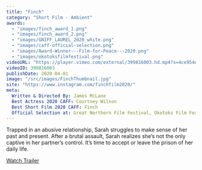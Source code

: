 ```yaml
---
title: "Finch"
category: "Short Film - Ambient"
awards:
  - "images/finch_award_1.png"
  - "images/finch_award_2.png"
  - "images/GNIFF_LAUREL_2020_white.png"
  - "images/caff-official-selection.png"
  - "images/Award-Winner---Film-for-Peace---2020.png"
  - "images/okotoksfilmfestival.png"
videoURL: "https://player.vimeo.com/external/399816003.hd.mp4?s=4ce954e0683daad7dc02835375570b51104ac617&profile_id=175"
videoID: 399816003
publishDate: 2020-04-01
image: "/src/images/FinchThumbnail.jpg"
site: "https://www.instagram.com/finchfilm2020/"
meta:
  Written & Directed By: James McLane
  Best Actress 2020 CAFF: Courtney Wilson
  Best Short Film 2020 CAFF: Finch
  Official Selection at: Great Northern Film Festival, Okotoks Film Festival, Film For Peace - Toronto
---
```


Trapped in an abusive relationship, Sarah struggles to make sense of her past and present. After a brutal assault, Sarah realizes she’s not the only captive in her partner’s control. It’s time to accept or leave the prison of her daily life.

[Watch Trailer](https://vimeo.com/399541496)
